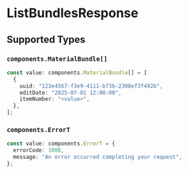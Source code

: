 # ListBundlesResponse


## Supported Types

### `components.MaterialBundle[]`

```typescript
const value: components.MaterialBundle[] = [
  {
    uuid: "123e4567-f3e9-4111-b73b-2308ef3f492b",
    editDate: "2025-07-01 12:00:00",
    itemNumber: "<value>",
  },
];
```

### `components.ErrorT`

```typescript
const value: components.ErrorT = {
  errorCode: 1000,
  message: "An error occurred completing your request",
};
```

